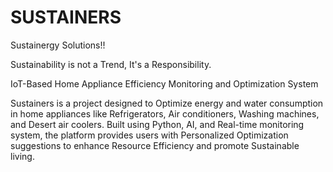 # SUSTAINERS
Sustainergy Solutions!!

Sustainability is not a Trend, It's a Responsibility.

IoT-Based Home Appliance Efficiency Monitoring and Optimization System

Sustainers is a project designed to Optimize energy and water consumption in home appliances like Refrigerators, Air conditioners, Washing machines, and Desert air coolers. Built using Python, AI, and Real-time monitoring system, the platform provides users with Personalized Optimization suggestions to enhance Resource Efficiency and promote Sustainable living.
